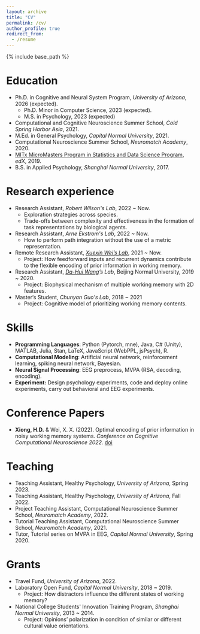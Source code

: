 ```yaml
---
layout: archive
title: "CV"
permalink: /cv/
author_profile: true
redirect_from:
  - /resume
---
```


{% include base_path %}

Education
======
* Ph.D. in Cognitive and Neural System Program, *University of Arizona*, 2026 (expected).
  * Ph.D. Minor in Computer Science, 2023 (expected).
  * M.S. in Psychology, 2023 (expected)
* Computational and Cognitive Neuroscience Summer School, *Cold Spring Harbor Asia*, 2021.
* M.Ed. in General Psychology, *Capital Normal University*, 2021.
* Computational Neuroscience Summer School, *Neuromatch Academy*, 2020.
* [MITx MicroMasters Program in Statistics and Data Science Program](https://micromasters.mit.edu/ds/), *edX*, 2019.
* B.S. in Applied Psychology, *Shanghai Normal University*, 2017.

Research experience
======
* Research Assistant, *Robert Wilson's Lab*, 2022 ~ Now.
  * Exploration strategies across species.
  * Trade-offs between complexity and effectiveness in the formation of task representations by biological agents.
* Research Assistant, *Arne Ekstrom's Lab*, 2022 ~ Now.
  * How to perform path integration without the use of a metric representation.
* Remote Research Assistant, *[Xuexin Wei’s Lab](https://sites.google.com/view/xxweineuraltheory/research)*, 2021 ~ Now.
  * Project: How feedforward inputs and recurrent dynamics contribute to the flexible encoding of prior information in working memory.
* Research Assistant, *[Da-Hui Wang](https://scholar.google.com.au/citations?user=6BkFUZcAAAAJ&hl=en)’s Lab*, Beijing Normal University, 2019 ~ 2020.
  * Project: Biophysical mechanism of multiple working memory with 2D features.
* Master‘s Student, *Chunyan Guo's Lab*, 2018 ~ 2021
  * Project: Cognitive model of prioritizing working memory contents. 

Skills
======
* **Programming Languages**: Python (Pytorch, mne), Java, C# (Unity), MATLAB, Julia, Stan, LaTeX, JavaScript (WebPPL, jsPsych), R.
* **Computational Modeling**: Artificial neural network, reinforcement learning, spiking neural network, Bayesian.
* **Neural Signal Processing**: EEG preprocess, MVPA (RSA, decoding, encoding).
* **Experiment:** Design psychology experiments, code and deploy online experiments, carry out behavioral and EEG experiments.

Conference Papers
======

- **Xiong, H.D.** & Wei, X. X. (2022). Optimal encoding of prior information in noisy working memory systems. *Conference on Cognitive Computational Neuroscience 2022*. [doi](https://doi.org/10.32470/CCN.2022.1162-0)

Teaching
======

- Teaching Assistant, Healthy Psychology, *University of Arizona*, Spring 2023.
- Teaching Assistant, Healthy Psychology, *University of Arizona*, Fall 2022.
- Project Teaching Assistant, Computational Neuroscience Summer School, *Neuromatch Academy*, 2022.	
- Tutorial Teaching Assistant, Computational Neuroscience Summer School, *Neuromatch Academy*, 2021.	
- Tutor, Tutorial series on MVPA in EEG, *Capital Normal University*, Spring 2020.

Grants
======

- Travel Fund, *University of Arizona*, 2022.
- Laboratory Open Fund, *Capital Normal University*, 2018 ~ 2019.
  - Project: How distractors influence the different states of working memory?
- National College Students' Innovation Training Program, *Shanghai Normal University*, 2013 ~ 2014.
  - Project: Opinions’ polarization in condition of similar or different cultural value orientations.
